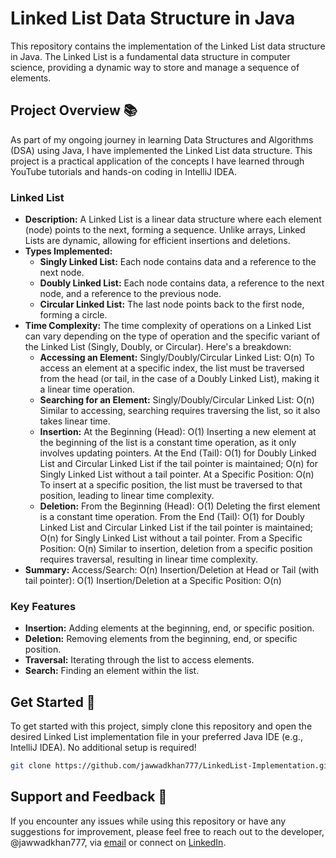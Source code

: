 # Linked List Data Structure in Java

This repository contains the implementation of the Linked List data structure in Java. The Linked List is a fundamental data structure in computer science, providing a dynamic way to store and manage a sequence of elements.

## Project Overview 📚

As part of my ongoing journey in learning Data Structures and Algorithms (DSA) using Java, I have implemented the Linked List data structure. This project is a practical application of the concepts I have learned through YouTube tutorials and hands-on coding in IntelliJ IDEA.

### Linked List
- **Description:** A Linked List is a linear data structure where each element (node) points to the next, forming a sequence. Unlike arrays, Linked Lists are dynamic, allowing for efficient insertions and deletions.
- **Types Implemented:**
  - **Singly Linked List:** Each node contains data and a reference to the next node.
  - **Doubly Linked List:** Each node contains data, a reference to the next node, and a reference to the previous node.
  - **Circular Linked List:** The last node points back to the first node, forming a circle.
- **Time Complexity:** The time complexity of operations on a Linked List can vary depending on the type of operation and the specific variant of the Linked List (Singly, Doubly, or Circular). Here's a breakdown:
  - **Accessing an Element:**
Singly/Doubly/Circular Linked List: O(n)
To access an element at a specific index, the list must be traversed from the head (or tail, in the case of a Doubly Linked List), making it a linear time operation.
  - **Searching for an Element:**
Singly/Doubly/Circular Linked List: O(n)
Similar to accessing, searching requires traversing the list, so it also takes linear time.
  - **Insertion:**
At the Beginning (Head): O(1)
Inserting a new element at the beginning of the list is a constant time operation, as it only involves updating pointers.
At the End (Tail): O(1) for Doubly Linked List and Circular Linked List if the tail pointer is maintained; O(n) for Singly Linked List without a tail pointer.
At a Specific Position: O(n)
To insert at a specific position, the list must be traversed to that position, leading to linear time complexity.
  - **Deletion:**
From the Beginning (Head): O(1)
Deleting the first element is a constant time operation.
From the End (Tail): O(1) for Doubly Linked List and Circular Linked List if the tail pointer is maintained; O(n) for Singly Linked List without a tail pointer.
From a Specific Position: O(n)
Similar to insertion, deletion from a specific position requires traversal, resulting in linear time complexity.
- **Summary:**
Access/Search: O(n)
Insertion/Deletion at Head or Tail (with tail pointer): O(1)
Insertion/Deletion at a Specific Position: O(n)

### Key Features
- **Insertion:** Adding elements at the beginning, end, or specific position.
- **Deletion:** Removing elements from the beginning, end, or specific position.
- **Traversal:** Iterating through the list to access elements.
- **Search:** Finding an element within the list.

## Get Started 🚀

To get started with this project, simply clone this repository and open the desired Linked List implementation file in your preferred Java IDE (e.g., IntelliJ IDEA). No additional setup is required!

```bash
git clone https://github.com/jawwadkhan777/LinkedList-Implementation.git
```

## Support and Feedback 📧

If you encounter any issues while using this repository or have any suggestions for improvement, please feel free to reach out to the developer, @jawwadkhan777, via [email](mailto:m.jawwadkhan777@gmail.com) or connect on [LinkedIn](https://www.linkedin.com/in/jawwadkhan777/).
